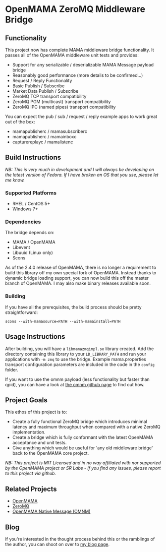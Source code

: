 # OpenMAMA ZeroMQ Middleware Bridge

## Functionality

This project now has complete MAMA middleware bridge functionality.
It passes all of the OpenMAMA middleware unit tests and provides:

* Support for any serializable / deserializable MAMA Message payload bridge
* Reasonably good performance (more details to be confirmed...)
* Request / Reply Functionality
* Basic Publish / Subscribe
* Market Data Publish / Subscribe
* ZeroMQ TCP transport compatibility
* ZeroMQ PGM (multicast) transport compatibility
* ZeroMQ IPC (named pipes) transport compatibility

You can expect the pub / sub / request / reply example apps to work great out
of the box:

* mamapublisherc / mamasubscriberc
* mamapublisherc / mamainboxc
* capturereplayc / mamalistenc

## Build Instructions

*NB: This is very much in development and I will always be developing on the
latest version of Fedora. If I have broken an OS that you use, please let me
know.*

### Supported Platforms

* RHEL / CentOS 5+
* Windows 7+

### Dependencies

The bridge depends on:

* MAMA / OpenMAMA
* Libevent
* Libuuid (Linux only)
* Scons

As of the 2.4.0 release of OpenMAMA, there is no longer a requirement to
build this library off my own special fork of OpenMAMA. Instead thanks to
dynamic bridge loading support, you can now build this off the master
branch of OpenMAMA. I may also make binary releases available soon.

### Building

If you have all the prerequisites, the build process should be pretty
straightforward:

    scons --with-mamasource=PATH --with-mamainstall=PATH

## Usage Instructions

After building, you will have a `libmamazmqimpl.so` library created. Add the
directory containing this library to your `LD_LIBRARY_PATH` and run your
applications with `-m zmq` to use the bridge. Example mama.properties
transport configuration parameters are included in the code in the `config`
folder.

If you want to use the omnm payload (less functionality but faster than qpid),
you can have a look at
[the omnm github page](https://github.com/fquinner/OpenMAMA-omnm) to find
out how.

## Project Goals

This ethos of this project is to:

* Create a fully functional ZeroMQ bridge which introduces minimal latency and
  maximum throughput when compared with a native ZeroMQ implementation.
* Create a bridge which is fully conformant with the latest OpenMAMA acceptance
  and unit tests.
* Give anything which would be useful for 'any old middleware bridge' back to
  the OpenMAMA core project.

*NB: This project is MIT Licensed and in no way affiliated with nor supported
by the OpenMAMA project or SR Labs - if you find any issues, please report to
this project via github.*

## Related Projects

* [OpenMAMA](http://openmama.org)
* [ZeroMQ](http://zeromq.org)
* [OpenMAMA Native Message (OMNM)](https://github.com/fquinner/OpenMAMA-omnm)

## Blog

If you're interested in the thought process behind this or the ramblings of the
author, you can shoot on over to [my blog page](http://fquinner.github.io).
